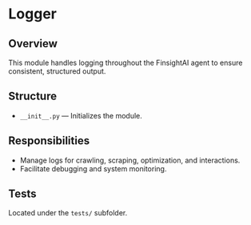 # Logger

## Overview

This module handles logging throughout the FinsightAI agent to ensure consistent, structured output.

## Structure

- `__init__.py` — Initializes the module.

## Responsibilities

- Manage logs for crawling, scraping, optimization, and interactions.
- Facilitate debugging and system monitoring.

## Tests

Located under the `tests/` subfolder.